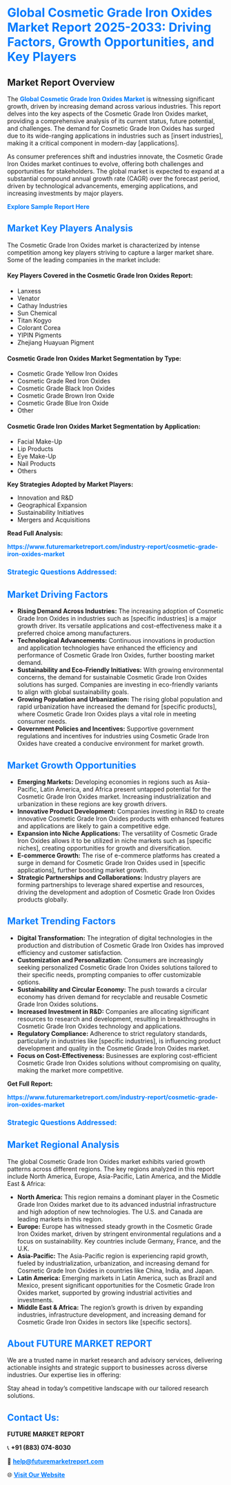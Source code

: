 <h1 style="color: #007BFF;">Global Cosmetic Grade Iron Oxides Market Report 2025-2033: Driving Factors, Growth Opportunities, and Key Players</h1>

<section id="overview">
<h2>Market Report Overview</h2>
<p>The <a href="https://www.futuremarketreport.com/industry-report/cosmetic-grade-iron-oxides-market" style="color: #007BFF; text-decoration: none;"><strong>Global Cosmetic Grade Iron Oxides Market</strong></a> is witnessing significant growth, driven by increasing demand across various industries. This report delves into the key aspects of the Cosmetic Grade Iron Oxides market, providing a comprehensive analysis of its current status, future potential, and challenges. The demand for Cosmetic Grade Iron Oxides has surged due to its wide-ranging applications in industries such as [insert industries], making it a critical component in modern-day [applications].</p>
<p>As consumer preferences shift and industries innovate, the Cosmetic Grade Iron Oxides market continues to evolve, offering both challenges and opportunities for stakeholders. The global market is expected to expand at a substantial compound annual growth rate (CAGR) over the forecast period, driven by technological advancements, emerging applications, and increasing investments by major players.</p>
</section>

<section id="overview">
<p><a href="https://www.futuremarketreport.com/request-sample/reportId=28674" style="color: #007BFF; text-decoration: none;"><strong>Explore Sample Report Here</strong></a></p>
</section>

<section id="key-players">
<h2 style="color: #007BFF;">Market Key Players Analysis</h2>
<p>The Cosmetic Grade Iron Oxides market is characterized by intense competition among key players striving to capture a larger market share. Some of the leading companies in the market include:</p>
<h4>Key Players Covered in the Cosmetic Grade Iron Oxides Report:</h4>
<ul><li>Lanxess</li><li>Venator</li><li>Cathay Industries</li><li>Sun Chemical</li><li>Titan Kogyo</li><li>Colorant Corea</li><li>YIPIN Pigments</li><li>Zhejiang Huayuan Pigment</li></ul>
<h4>Cosmetic Grade Iron Oxides Market Segmentation by Type:</h4>
<ul><li>Cosmetic Grade Yellow Iron Oxides</li><li>Cosmetic Grade Red Iron Oxides</li><li>Cosmetic Grade Black Iron Oxides</li><li>Cosmetic Grade Brown Iron Oxide</li><li>Cosmetic Grade Blue Iron Oxide</li><li>Other</li></ul>

<h4>Cosmetic Grade Iron Oxides Market Segmentation by Application:</h4>
<ul><li>Facial Make-Up</li><li>Lip Products</li><li>Eye Make-Up</li><li>Nail Products</li><li>Others</li></ul>
<p><strong>Key Strategies Adopted by Market Players:</strong></p>
<ul>
<li>Innovation and R&D</li>
<li>Geographical Expansion</li>
<li>Sustainability Initiatives</li>
<li>Mergers and Acquisitions</li>
</ul>
</section>

<section>
<p><strong>Read Full Analysis: </strong></p><a href="https://www.futuremarketreport.com/industry-report/cosmetic-grade-iron-oxides-market" style="color: #007BFF; text-decoration: none;"><strong>https://www.futuremarketreport.com/industry-report/cosmetic-grade-iron-oxides-market</strong></a>
<h3 style="color: #007BFF;">Strategic Questions Addressed:</h3>
</section>

<section id="driving-factors">
<h2 style="color: #007BFF;">Market Driving Factors</h2>
<ul>
<li><strong>Rising Demand Across Industries:</strong> The increasing adoption of Cosmetic Grade Iron Oxides in industries such as [specific industries] is a major growth driver. Its versatile applications and cost-effectiveness make it a preferred choice among manufacturers.</li>
<li><strong>Technological Advancements:</strong> Continuous innovations in production and application technologies have enhanced the efficiency and performance of Cosmetic Grade Iron Oxides, further boosting market demand.</li>
<li><strong>Sustainability and Eco-Friendly Initiatives:</strong> With growing environmental concerns, the demand for sustainable Cosmetic Grade Iron Oxides solutions has surged. Companies are investing in eco-friendly variants to align with global sustainability goals.</li>
<li><strong>Growing Population and Urbanization:</strong> The rising global population and rapid urbanization have increased the demand for [specific products], where Cosmetic Grade Iron Oxides plays a vital role in meeting consumer needs.</li>
<li><strong>Government Policies and Incentives:</strong> Supportive government regulations and incentives for industries using Cosmetic Grade Iron Oxides have created a conducive environment for market growth.</li>
</ul>
</section>

<section id="growth-opportunities">
<h2 style="color: #007BFF;">Market Growth Opportunities</h2>
<ul>
<li><strong>Emerging Markets:</strong> Developing economies in regions such as Asia-Pacific, Latin America, and Africa present untapped potential for the Cosmetic Grade Iron Oxides market. Increasing industrialization and urbanization in these regions are key growth drivers.</li>
<li><strong>Innovative Product Development:</strong> Companies investing in R&D to create innovative Cosmetic Grade Iron Oxides products with enhanced features and applications are likely to gain a competitive edge.</li>
<li><strong>Expansion into Niche Applications:</strong> The versatility of Cosmetic Grade Iron Oxides allows it to be utilized in niche markets such as [specific niches], creating opportunities for growth and diversification.</li>
<li><strong>E-commerce Growth:</strong> The rise of e-commerce platforms has created a surge in demand for Cosmetic Grade Iron Oxides used in [specific applications], further boosting market growth.</li>
<li><strong>Strategic Partnerships and Collaborations:</strong> Industry players are forming partnerships to leverage shared expertise and resources, driving the development and adoption of Cosmetic Grade Iron Oxides products globally.</li>
</ul>
</section>

<section id="trending-factors">
<h2 style="color: #007BFF;">Market Trending Factors</h2>
<ul>
<li><strong>Digital Transformation:</strong> The integration of digital technologies in the production and distribution of Cosmetic Grade Iron Oxides has improved efficiency and customer satisfaction.</li>
<li><strong>Customization and Personalization:</strong> Consumers are increasingly seeking personalized Cosmetic Grade Iron Oxides solutions tailored to their specific needs, prompting companies to offer customizable options.</li>
<li><strong>Sustainability and Circular Economy:</strong> The push towards a circular economy has driven demand for recyclable and reusable Cosmetic Grade Iron Oxides solutions.</li>
<li><strong>Increased Investment in R&D:</strong> Companies are allocating significant resources to research and development, resulting in breakthroughs in Cosmetic Grade Iron Oxides technology and applications.</li>
<li><strong>Regulatory Compliance:</strong> Adherence to strict regulatory standards, particularly in industries like [specific industries], is influencing product development and quality in the Cosmetic Grade Iron Oxides market.</li>
<li><strong>Focus on Cost-Effectiveness:</strong> Businesses are exploring cost-efficient Cosmetic Grade Iron Oxides solutions without compromising on quality, making the market more competitive.</li>
</ul>
</section>

<section>
<p><strong>Get Full Report: </strong></p><a href="https://www.futuremarketreport.com/industry-report/cosmetic-grade-iron-oxides-market" style="color: #007BFF; text-decoration: none;"><strong>https://www.futuremarketreport.com/industry-report/cosmetic-grade-iron-oxides-market</strong></a>
<h3 style="color: #007BFF;">Strategic Questions Addressed:</h3>
</section>


<section id="regional-analysis">
<h2 style="color: #007BFF;">Market Regional Analysis</h2>
<p>The global Cosmetic Grade Iron Oxides market exhibits varied growth patterns across different regions. The key regions analyzed in this report include North America, Europe, Asia-Pacific, Latin America, and the Middle East & Africa:</p>
<ul>
<li><strong>North America:</strong> This region remains a dominant player in the Cosmetic Grade Iron Oxides market due to its advanced industrial infrastructure and high adoption of new technologies. The U.S. and Canada are leading markets in this region.</li>
<li><strong>Europe:</strong> Europe has witnessed steady growth in the Cosmetic Grade Iron Oxides market, driven by stringent environmental regulations and a focus on sustainability. Key countries include Germany, France, and the U.K.</li>
<li><strong>Asia-Pacific:</strong> The Asia-Pacific region is experiencing rapid growth, fueled by industrialization, urbanization, and increasing demand for Cosmetic Grade Iron Oxides in countries like China, India, and Japan.</li>
<li><strong>Latin America:</strong> Emerging markets in Latin America, such as Brazil and Mexico, present significant opportunities for the Cosmetic Grade Iron Oxides market, supported by growing industrial activities and investments.</li>
<li><strong>Middle East & Africa:</strong> The region’s growth is driven by expanding industries, infrastructure development, and increasing demand for Cosmetic Grade Iron Oxides in sectors like [specific sectors].</li>
</ul>
</section>

<footer>
<h2 style="color: #007BFF;">About FUTURE MARKET REPORT</h2>
<p>We are a trusted name in market research and advisory services, delivering actionable insights and strategic support to businesses across diverse industries. Our expertise lies in offering:</p>

<p>Stay ahead in today’s competitive landscape with our tailored research solutions.</p>

<h2 style="color: #007BFF;">Contact Us:</h2>
<p><strong>FUTURE MARKET REPORT</strong></p>
<p>📞 <strong>+91 (883) 074-8030</strong></p>
<p>📧 <strong><a href="mailto:help@futuremarketreport.com" style="color: #007BFF;">help@futuremarketreport.com</a></strong></p>
<p>🌐 <strong><a href="https://www.futuremarketreport.com/" style="color: #007BFF;">Visit Our Website</a></strong></p>
</footer>